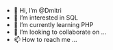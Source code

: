 - 👋 Hi, I’m @Dmitri
- 👀 I’m interested in SQL
- 🌱 I’m currently learning PHP
- 💞️ I’m looking to collaborate on ...
- 📫 How to reach me ...

<!---
AnonimJava/AnonimJava is a ✨ special ✨ repository because its `README.md` (this file) appears on your GitHub profile.
You can click the Preview link to take a look at your changes.
--->
